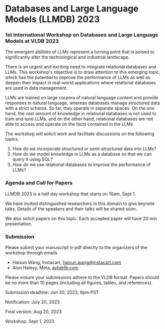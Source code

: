 # Databases and Large Language Models (LLMDB) 2023

### 1st International Workshop on Databases and Large Language Models at VLDB 2023

The emergent abilities of LLMs represent a turning point that is poised to significantly alter the technological and industrial landscape.

There is an urgent and exciting need to integrate relational databases and LLMs. This workshop's objective is to draw attention to this emerging topic, which has the potential to improve the performance of LLMs as well as deepen their impact in real-world applications where relational databases are used in data management.


LLMs are trained on large corpora of natural language content and provide responses in natural language, whereas databases manage structured data with a strict schema. So far, they operate in separate spaces. On the one hand, the vast amount of knowledge in relational databases is not used to train and tune LLMs, and on the other hand, relational databases are not able to access and operate on the facts contained in the LLMs.


The workshop will solicit work and facilitate discussions on the following topics.

1. How do we incorporate structured or semi-structured data into LLMs?
2. How do we model knowledge in LLMs as a database so that we can query it using SQL?
3. How do we use relational databases to improve the performance of LLMs?

### Agenda and Call for Papers

LLMDB 2023 is a half day workshop that starts on 10am, Sept 1. 

We have invited distinguished researchers in this domain to give keynote talks. Details of the speakers and their talks will be shared soon.

We also solicit papers on this topic. Each accepted paper will have 20 min presentation.

### Submission
Please submit your manuscript in pdf directly to the organizers of the workshop through emails. 

* Haixun Wang, Instacart, haixun.wang@instacart.com
* Alon Halevy, Meta, ayh@fb.com

Please ensure your submissions adhere to the VLDB format. Papers should be no more than 10 pages (including all figures, tables, and references).

Submission deadline: Jun 30, 2023, 9pm PST

Notification: July 20, 2023

Final version: Aug 20, 2023

Workshop: Sept 1, 2023
